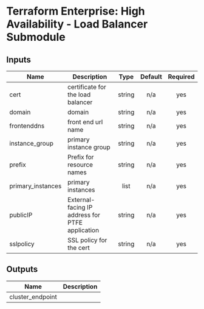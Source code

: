 # Terraform Enterprise: High Availability - Load Balancer Submodule

## Inputs

| Name | Description | Type | Default | Required |
|------|-------------|:----:|:-----:|:-----:|
| cert | certificate for the load balancer | string | n/a | yes |
| domain | domain | string | n/a | yes |
| frontenddns | front end url name | string | n/a | yes |
| instance\_group | primary instance group | string | n/a | yes |
| prefix | Prefix for resource names | string | n/a | yes |
| primary\_instances | primary instances | list | n/a | yes |
| publicIP | External-facing IP address for PTFE application | string | n/a | yes |
| sslpolicy | SSL policy for the cert | string | n/a | yes |

## Outputs

| Name | Description |
|------|-------------|
| cluster\_endpoint |  |
